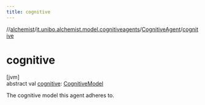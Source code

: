 ```yaml
---
title: cognitive
---
```

//[alchemist](../../../index.html)/[it.unibo.alchemist.model.cognitiveagents](../index.html)/[CognitiveAgent](index.html)/[cognitive](cognitive.html)



# cognitive



[jvm]\
abstract val [cognitive](cognitive.html): [CognitiveModel](../-cognitive-model/index.html)



The cognitive model this agent adheres to.




